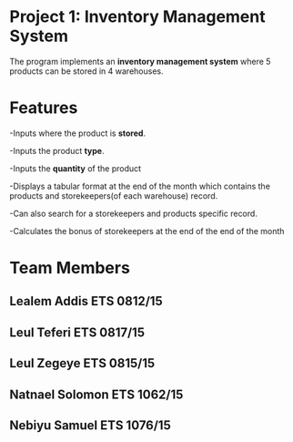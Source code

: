 # Project 1: Inventory Management System
The program implements an **inventory management system** where 5 products can be stored in 4 warehouses.

# Features

 -Inputs where the product is **stored**.
 
 -Inputs the product **type**.
 
 -Inputs the **quantity** of the product

-Displays a tabular format at the end of the month which contains the products and storekeepers(of each warehouse) record.

-Can also search for a storekeepers and products specific record.

-Calculates the bonus of storekeepers at the end of the end of the month

# Team Members

## Lealem Addis      ETS 0812/15
## Leul Teferi       ETS 0817/15
## Leul Zegeye       ETS 0815/15
## Natnael Solomon   ETS 1062/15
## Nebiyu Samuel     ETS 1076/15